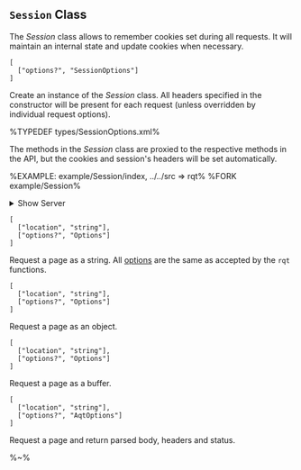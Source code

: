 ## `Session` Class

The _Session_ class allows to remember cookies set during all requests. It will maintain an internal state and update cookies when necessary.

```#### constructor => Session
[
  ["options?", "SessionOptions"]
]
```

Create an instance of the _Session_ class. All headers specified in the constructor will be present for each request (unless overridden by individual request options).

%TYPEDEF types/SessionOptions.xml%

The methods in the _Session_ class are proxied to the respective methods in the API, but the cookies and session's headers will be set automatically.

%EXAMPLE: example/Session/index, ../../src => rqt%
%FORK example/Session%

<details>
<summary>Show Server</summary>

%EXAMPLE: example/Session/server%
</details>

```#### async rqt => String
[
  ["location", "string"],
  ["options?", "Options"]
]
```

Request a page as a string. All [options](#options-type) are the same as accepted by the `rqt` functions.

```#### async jqt => String
[
  ["location", "string"],
  ["options?", "Options"]
]
```

Request a page as an object.

```#### async bqt => String
[
  ["location", "string"],
  ["options?", "Options"]
]
```

Request a page as a buffer.

```#### async aqt => AqtReturn
[
  ["location", "string"],
  ["options?", "AqtOptions"]
]
```

Request a page and return parsed body, headers and status.

%~%